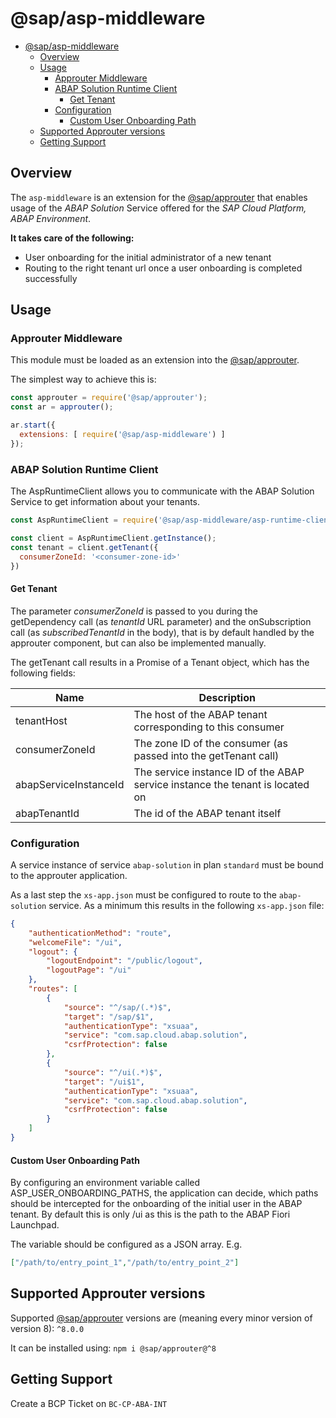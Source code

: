 @sap/asp-middleware
==============

<!-- toc -->

- [@sap/asp-middleware](#sapasp-middleware)
	- [Overview](#overview)
	- [Usage](#usage)
		- [Approuter Middleware](#approuter-middleware)
		- [ABAP Solution Runtime Client](#abap-solution-runtime-client)
			- [Get Tenant](#get-tenant)
		- [Configuration](#configuration)
			- [Custom User Onboarding Path](#custom-user-onboarding-path)
	- [Supported Approuter versions](#supported-approuter-versions)
	- [Getting Support](#getting-support)

<!-- tocstop -->

## Overview
The `asp-middleware` is an extension for the [@sap/approuter](https://www.npmjs.com/package/@sap/approuter) that enables usage of the *ABAP Solution* Service offered for the *SAP Cloud Platform, ABAP Environment*.

**It takes care of the following:**
- User onboarding for the initial administrator of a new tenant
- Routing to the right tenant url once a user onboarding is completed successfully

## Usage

### Approuter Middleware

This module must be loaded as an extension into the [@sap/approuter](https://www.npmjs.com/package/@sap/approuter).


The simplest way to achieve this is:
```javascript
const approuter = require('@sap/approuter');
const ar = approuter();

ar.start({
  extensions: [ require('@sap/asp-middleware') ]
});
```

### ABAP Solution Runtime Client

The AspRuntimeClient allows you to communicate with the ABAP Solution Service to get information about your tenants.

```javascript
const AspRuntimeClient = require('@sap/asp-middleware/asp-runtime-client');

const client = AspRuntimeClient.getInstance();
const tenant = client.getTenant({
  consumerZoneId: '<consumer-zone-id>'
})
```

#### Get Tenant

The parameter *consumerZoneId* is passed to you during the getDependency call (as *tenantId* URL parameter) and the onSubscription call (as *subscribedTenantId* in the body), that is by default handled by the approuter component, but can also be implemented manually.

The getTenant call results in a Promise of a Tenant object, which has the following fields:

| Name | Description |
|---|---|
| tenantHost | The host of the ABAP tenant corresponding to this consumer |
| consumerZoneId | The zone ID of the consumer (as passed into the getTenant call) |
| abapServiceInstanceId | The service instance ID of the ABAP service instance the tenant is located on | 
| abapTenantId | The id of the ABAP tenant itself |

### Configuration

A service instance of service `abap-solution` in plan `standard` must be bound to the approuter application.

As a last step the `xs-app.json` must be configured to route to the `abap-solution` service. As a minimum this results in the following `xs-app.json` file:
```json
{
	"authenticationMethod": "route",
	"welcomeFile": "/ui",
	"logout": {
		"logoutEndpoint": "/public/logout",
		"logoutPage": "/ui"
	},
	"routes": [
		{
			"source": "^/sap/(.*)$",
			"target": "/sap/$1",
			"authenticationType": "xsuaa",
			"service": "com.sap.cloud.abap.solution",
			"csrfProtection": false
		},
		{
			"source": "^/ui(.*)$",
			"target": "/ui$1",
			"authenticationType": "xsuaa",
			"service": "com.sap.cloud.abap.solution",
			"csrfProtection": false
		}
	]
}
```

#### Custom User Onboarding Path

By configuring an environment variable called ASP_USER_ONBOARDING_PATHS, the application can decide, which paths should be intercepted for the onboarding of the initial user in the ABAP tenant. By default this is only /ui as this is the path to the ABAP Fiori Launchpad.

The variable should be configured as a JSON array. E.g. 

```json
["/path/to/entry_point_1","/path/to/entry_point_2"]
```

## Supported Approuter versions

Supported [@sap/approuter](https://www.npmjs.com/package/@sap/approuter) versions are (meaning every minor version of version 8): `^8.0.0`

It can be installed using: `npm i @sap/approuter@^8`

## Getting Support
Create a BCP Ticket on `BC-CP-ABA-INT`
